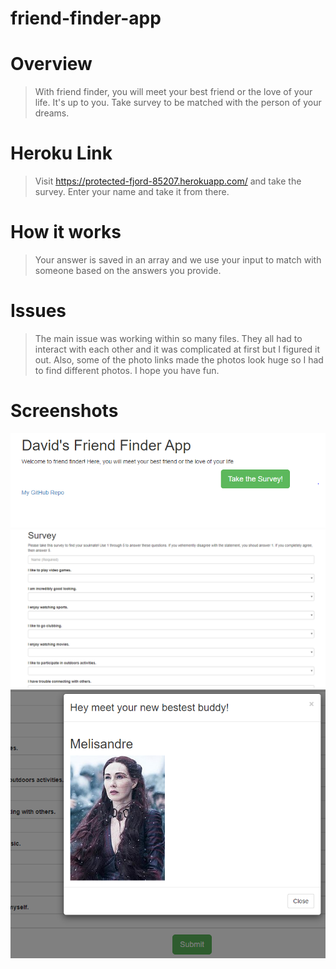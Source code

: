 # friend-finder-app

# Overview
>With friend finder, you will meet your best friend or the love of your life. It's up to you. Take survey to be matched with the person of your dreams.

# Heroku Link
>Visit  https://protected-fjord-85207.herokuapp.com/
and take the survey. Enter your name and take it from there.


# How it works
>Your answer is saved in an array and we use your input to match with someone based on the answers you provide. 

# Issues
>The main issue was working within so many files. They all had to interact with each other and it was complicated at first but I figured it out. Also, some of the photo links made the photos look huge so I had to find different photos.
I hope you have fun.

# Screenshots

![Screenshot 1](app/public/images/snip1.png)
![Screenshot 2](app/public/images/snip2.png)
![Screenshot 3](app/public/images/snip3.png)


